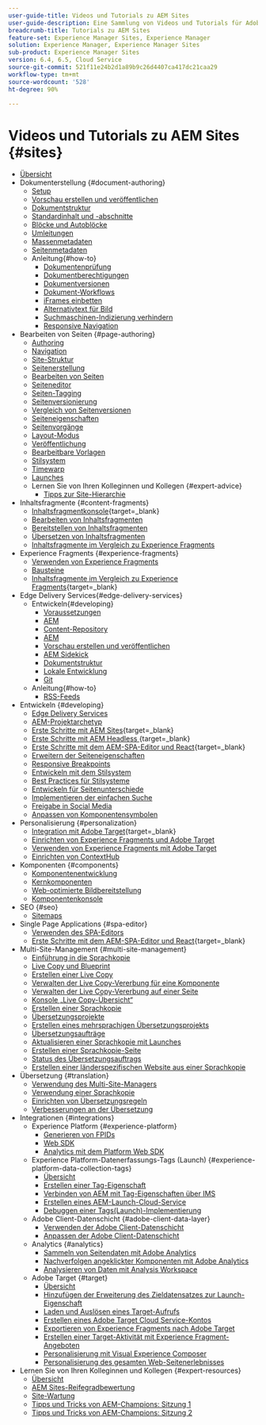 ```yaml
---
user-guide-title: Videos und Tutorials zu AEM Sites
user-guide-description: Eine Sammlung von Videos und Tutorials für Adobe Experience Manager Sites.
breadcrumb-title: Tutorials zu AEM Sites
feature-set: Experience Manager Sites, Experience Manager
solution: Experience Manager, Experience Manager Sites
sub-product: Experience Manager Sites
version: 6.4, 6.5, Cloud Service
source-git-commit: 521f11e24b2d1a89b9c26d4407ca417dc21caa29
workflow-type: tm+mt
source-wordcount: '528'
ht-degree: 90%

---
```



# Videos und Tutorials zu AEM Sites {#sites}

+ [Übersicht](overview.md)
+ Dokumenterstellung {#document-authoring}
   + [Setup](document-authoring/set-up.md)
   + [Vorschau erstellen und veröffentlichen](document-authoring/preview-and-publish.md)
   + [Dokumentstruktur](document-authoring/document-structure.md)
   + [Standardinhalt und -abschnitte](document-authoring/default-content-and-sections.md)
   + [Blöcke und Autoblöcke](document-authoring/blocks-and-autoblocks.md)
   + [Umleitungen](document-authoring/redirects.md)
   + [Massenmetadaten](document-authoring/bulk-metadata.md)
   + [Seitenmetadaten](document-authoring/page-metadata.md)
   + Anleitung{#how-to}
      + [Dokumentenprüfung](./document-authoring/how-to/document-audit.md)
      + [Dokumentberechtigungen](./document-authoring/how-to/document-permissions.md)
      + [Dokumentversionen](./document-authoring/how-to/document-versions.md)
      + [Dokument-Workflows](./document-authoring/how-to/document-workflows.md)
      + [iFrames einbetten](./document-authoring/how-to/iframes.md)
      + [Alternativtext für Bild](./document-authoring/how-to/image-alt-text.md)
      + [Suchmaschinen-Indizierung verhindern](./document-authoring/how-to/no-index.md)
      + [Responsive Navigation](document-authoring/how-to/responsive-navigation.md)
+ Bearbeiten von Seiten {#page-authoring}
   + [Authoring](page-authoring/aem-sites-authoring-overview.md)
   + [Navigation](page-authoring/basic-handling-sites-feature-video-use.md)
   + [Site-Struktur](page-authoring/content-hierarchy-feature-video-use.md)
   + [Seitenerstellung](page-authoring/creating-page-feature-video-use.md)
   + [Bearbeiten von Seiten](page-authoring/page-authoring-overview-feature-video-use.md)
   + [Seiteneditor](page-authoring/page-editor-feature-video-use.md)
   + [Seiten-Tagging](page-authoring/page-tagging-feature-video-use.md)
   + [Seitenversionierung](page-authoring/page-versioning-feature-video-use.md)
   + [Vergleich von Seitenversionen](page-authoring/page-diff-feature-video-use.md)
   + [Seiteneigenschaften](page-authoring/page-properties-feature-video-understand.md)
   + [Seitenvorgänge](page-authoring/page-operations-feature-video-use.md)
   + [Layout-Modus](page-authoring/responsive-layout-feature-video-understand.md)
   + [Veröffentlichung](page-authoring/publication-management-feature-video-use.md)
   + [Bearbeitbare Vorlagen](page-authoring/template-editor-feature-video-use.md)
   + [Stilsystem](page-authoring/style-system-feature-video-use.md)
   + [Timewarp](page-authoring/timewarp-feature-video-use.md)
   + [Launches](page-authoring/launches.md)
   + Lernen Sie von Ihren Kolleginnen und Kollegen {#expert-advice}
      + [Tipps zur Site-Hierarchie](page-authoring/expert-advice/site-hierarchy.md)
+ Inhaltsfragmente {#content-fragments}
   + [Inhaltsfragmentkonsole](https://experienceleague.adobe.com/docs/experience-manager-learn/content-fragments-console/overview.html?lang=de){target=_blank}
   + [Bearbeiten von Inhaltsfragmenten](content-fragments/content-fragments-feature-video-use.md)
   + [Bereitstellen von Inhaltsfragmenten](content-fragments/content-fragments-delivery-feature-video-use.md)
   + [Übersetzen von Inhaltsfragmenten](content-fragments/content-fragments-translation-feature-video-use.md)
   + [Inhaltsfragmente im Vergleich zu Experience Fragments](content-fragments/understand-content-fragments-and-experience-fragments.md)
+ Experience Fragments {#experience-fragments}
   + [Verwenden von Experience Fragments](experience-fragments/experience-fragments-feature-video-use.md)
   + [Bausteine](experience-fragments/building-blocks.md)
   + [Inhaltsfragmente im Vergleich zu Experience Fragments](https://experienceleague.adobe.com/docs/experience-manager-learn/sites/content-fragments/understand-content-fragments-and-experience-fragments.html?lang=de){target=_blank}
+ Edge Delivery Services{#edge-delivery-services}
   + Entwickeln{#developing}
      + [Voraussetzungen](./edge-delivery-services/developing/prerequisites.md)
      + [AEM](./edge-delivery-services/developing/aem-boilerplate.md)
      + [Content-Repository](./edge-delivery-services/developing/content-repository.md)
      + [AEM](./edge-delivery-services/developing/aem-boilerplate.md)
      + [Vorschau erstellen und veröffentlichen](./edge-delivery-services/developing/preview-and-publish.md)
      + [AEM Sidekick](./edge-delivery-services/developing/sidekick.md)
      + [Dokumentstruktur](./edge-delivery-services/developing/document-structure.md)
      + [Lokale Entwicklung](./edge-delivery-services/developing/local-development.md)
      + [Git](./edge-delivery-services/developing/git.md)
   + Anleitung{#how-to}
      + [RSS-Feeds](./edge-delivery-services/how-to/rss.md)
+ Entwickeln {#developing}
   + [Edge Delivery Services](developing/edge-delivery-services.md)
   + [AEM-Projektarchetyp](developing/aem-project-archetype.md)
   + [Erste Schritte mit AEM Sites](https://experienceleague.adobe.com/docs/experience-manager-learn/getting-started-wknd-tutorial-develop/overview.html?lang=de){target=_blank}
   + [Erste Schritte mit AEM Headless ](https://experienceleague.adobe.com/docs/experience-manager-learn/getting-started-with-aem-headless/overview.html?lang=de){target=_blank}
   + [Erste Schritte mit dem AEM-SPA-Editor und React](https://experienceleague.adobe.com/docs/experience-manager-learn/getting-started-with-aem-headless/spa-editor/react/overview.html?lang=de){target=_blank}
   + [Erweitern der Seiteneigenschaften](developing/page-properties-technical-video-develop.md)
   + [Responsive Breakpoints](developing/responsive-breakpoints.md)
   + [Entwickeln mit dem Stilsystem](developing/style-system-technical-video-understand.md)
   + [Best Practices für Stilsysteme](developing/style-organization-style-system-understand-article.md)
   + [Entwickeln für Seitenunterschiede](developing/page-diff-technical-video-develop.md)
   + [Implementieren der einfachen Suche](developing/search-tutorial-develop.md)
   + [Freigabe in Social Media](developing/social-media-sharing-technical-video-use.md)
   + [Anpassen von Komponentensymbolen](developing/component-icons-technical-video-develop.md)
+ Personalisierung {#personalization}
   + [Integration mit Adobe Target](https://helpx.adobe.com/de/marketing-cloud/how-to/aem-target.html){target=_blank}
   + [Einrichten von Experience Fragments und Adobe Target](personalization/experience-fragment-target-technical-video-setup.md)
   + [Verwenden von Experience Fragments mit Adobe Target](personalization/experience-fragment-target-offer-feature-video-use.md)
   + [Einrichten von ContextHub](personalization/context-hub-technical-video-setup.md)
+ Komponenten {#components}
   + [Komponentenentwicklung](components/component-development.md)
   + [Kernkomponenten](components/core-components-feature-video-understand.md)
   + [Web-optimierte Bildbereitstellung](components/web-optimized-image-delivery.md)
   + [Komponentenkonsole](components/components-console-feature-video-use.md)
+ SEO {#seo}
   + [Sitemaps](./seo/sitemaps.md)
+ Single Page Applications {#spa-editor}
   + [Verwenden des SPA-Editors](spa-editor/spa-editor-framework-feature-video-use.md)
   + [Erste Schritte mit dem AEM-SPA-Editor und React](https://experienceleague.adobe.com/docs/experience-manager-learn/getting-started-with-aem-headless/spa-editor/react/overview.html?lang=de){target=_blank}
+ Multi-Site-Management {#multi-site-management}
   + [Einführung in die Sprachkopie](./multi-site-management/language-copy-overview.md)
   + [Live Copy und Blueprint](./multi-site-management/live-copy-and-blueprint.md)
   + [Erstellen einer Live Copy](./multi-site-management/create-live-copy.md)
   + [Verwalten der Live Copy-Vererbung für eine Komponente](./multi-site-management/manage-component-inheritance-live-copy.md)
   + [Verwalten der Live Copy-Vererbung auf einer Seite](./multi-site-management/manage-page-inheritance-live-copy.md)
   + [Konsole „Live Copy-Übersicht“](./multi-site-management/live-copy-overview-console.md)
   + [Erstellen einer Sprachkopie](./multi-site-management/create-language-copy.md)
   + [Übersetzungsprojekte](./multi-site-management/manage-translation-projects.md)
   + [Erstellen eines mehrsprachigen Übersetzungsprojekts](./multi-site-management/create-multinational-translational-project.md)
   + [Übersetzungsaufträge](./multi-site-management/create-translation-job.md)
   + [Aktualisieren einer Sprachkopie mit Launches](./multi-site-management/updating-language-copy.md)
   + [Erstellen einer Sprachkopie-Seite](./multi-site-management/create-new-page-language-copy.md)
   + [Status des Übersetzungsauftrags](./multi-site-management/translation-job-status.md)
   + [Erstellen einer länderspezifischen Website aus einer Sprachkopie](./multi-site-management/create-new-site.md)
+ Übersetzung {#translation}
   + [Verwendung des Multi-Site-Managers](translation/multi-site-manager-feature-video-use.md)
   + [Verwendung einer Sprachkopie](translation/language-copy-feature-video-use.md)
   + [Einrichten von Übersetzungsregeln](translation/translation-rules-editor-technical-video-setup.md)
   + [Verbesserungen an der Übersetzung](translation/translation-enhancements-feature-video-use.md)
+ Integrationen {#integrations}
   + Experience Platform {#experience-platform}
      + [Generieren von FPIDs](integrations/platform/fpid.md)
      + [Web SDK](integrations/platform/web-sdk.md)
      + [Analytics mit dem Platform Web SDK](integrations/platform/analytics-using-web-sdk.md)
   + Experience Platform-Datenerfassungs-Tags (Launch) {#experience-platform-data-collection-tags}
      + [Übersicht](integrations/experience-platform/data-collection/tags/overview.md)
      + [Erstellen einer Tag-Eigenschaft](integrations/experience-platform/data-collection/tags/create-tag-property.md)
      + [Verbinden von AEM mit Tag-Eigenschaften über IMS](integrations/experience-platform/data-collection/tags/connect-aem-tag-property-using-ims.md)
      + [Erstellen eines AEM-Launch-Cloud-Service](integrations/experience-platform/data-collection/tags/create-aem-launch-cloud-service.md)
      + [Debuggen einer Tags(Launch)-Implementierung](integrations/experience-platform/data-collection/tags/debug-tags-implementation.md)
   + Adobe Client-Datenschicht {#adobe-client-data-layer}
      + [Verwenden der Adobe Client-Datenschicht](integrations/adobe-client-data-layer/data-layer-overview.md)
      + [Anpassen der Adobe Client-Datenschicht](integrations/adobe-client-data-layer/data-layer-customize.md)
   + Analytics {#analytics}
      + [Sammeln von Seitendaten mit Adobe Analytics](integrations/analytics/collect-data-analytics.md)
      + [Nachverfolgen angeklickter Komponenten mit Adobe Analytics](integrations/analytics/track-clicked-component.md)
      + [Analysieren von Daten mit Analysis Workspace](integrations/analytics/create-analytics-workspace.md)
   + Adobe Target {#target}
      + [Übersicht](integrations/adobe-target/overview.md)
      + [Hinzufügen der Erweiterung des Zieldatensatzes zur Launch-Eigenschaft](integrations/adobe-target/add-target-launch-extension.md)
      + [Laden und Auslösen eines Target-Aufrufs](integrations/adobe-target/load-and-fire-target.md)
      + [Erstellen eines Adobe Target Cloud Service-Kontos](integrations/adobe-target/setup-aem-target-cloud-service.md)
      + [Exportieren von Experience Fragments nach Adobe Target](integrations/adobe-target/export-experience-fragment-target.md)
      + [Erstellen einer Target-Aktivität mit Experience Fragment-Angeboten](integrations/adobe-target/create-target-activity.md)
      + [Personalisierung mit Visual Experience Composer](integrations/adobe-target/personalization-using-vec.md)
      + [Personalisierung des gesamten Web-Seitenerlebnisses](integrations/adobe-target/personalization-web-page.md)
+ Lernen Sie von Ihren Kolleginnen und Kollegen {#expert-resources}
   + [Übersicht](expert-resources/learn-from-your-peers-overview.md)
   + [AEM Sites-Reifegradbewertung](expert-resources/maturity-assessment.md)
   + [Site-Wartung](expert-resources/site-maintenance.md)
   + [Tipps und Tricks von AEM-Champions: Sitzung 1](expert-resources/champion-tips-1.md)
   + [Tipps und Tricks von AEM-Champions: Sitzung 2](expert-resources/champion-tips-2.md)
